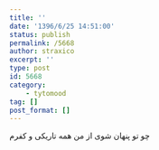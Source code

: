 ```yaml
---
title: ''
date: '1396/6/25 14:51:00'
status: publish
permalink: /5668
author: straxico
excerpt: ''
type: post
id: 5668
category:
    - tytomood
tag: []
post_format: []
---
```

چو تو پنهان شوی از من همه تاریکی و کفرم